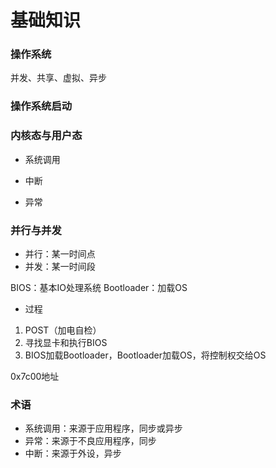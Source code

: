 # 基础知识


### 操作系统

并发、共享、虚拟、异步


### 操作系统启动


### 内核态与用户态

* 系统调用

* 中断

* 异常

### 并行与并发

* 并行：某一时间点
* 并发：某一时间段

BIOS：基本IO处理系统
Bootloader：加载OS

* 过程

1. POST（加电自检）
2. 寻找显卡和执行BIOS
3. BIOS加载Bootloader，Bootloader加载OS，将控制权交给OS

0x7c00地址


### 术语

* 系统调用：来源于应用程序，同步或异步
* 异常：来源于不良应用程序，同步
* 中断：来源于外设，异步
